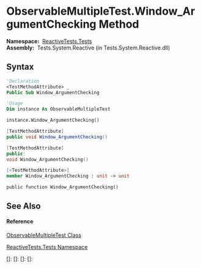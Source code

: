 # ObservableMultipleTest.Window\_ArgumentChecking Method

**Namespace:**  [ReactiveTests.Tests](ReactiveTests.Tests\ReactiveTests.Tests.md)  
**Assembly:**  Tests.System.Reactive (in Tests.System.Reactive.dll)

## Syntax

```vb
'Declaration
<TestMethodAttribute> _
Public Sub Window_ArgumentChecking
```

```vb
'Usage
Dim instance As ObservableMultipleTest

instance.Window_ArgumentChecking()
```

```csharp
[TestMethodAttribute]
public void Window_ArgumentChecking()
```

```c++
[TestMethodAttribute]
public:
void Window_ArgumentChecking()
```

```fsharp
[<TestMethodAttribute>]
member Window_ArgumentChecking : unit -> unit 
```

```jscript
public function Window_ArgumentChecking()
```

## See Also

#### Reference

[ObservableMultipleTest Class](ObservableMultipleTest\ObservableMultipleTest.md)

[ReactiveTests.Tests Namespace](ReactiveTests.Tests\ReactiveTests.Tests.md)

[]: 
[]: 
[]: 
[]: 